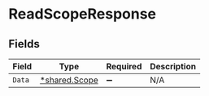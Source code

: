 # ReadScopeResponse


## Fields

| Field                                                | Type                                                 | Required                                             | Description                                          |
| ---------------------------------------------------- | ---------------------------------------------------- | ---------------------------------------------------- | ---------------------------------------------------- |
| `Data`                                               | [*shared.Scope](../../../pkg/models/shared/scope.md) | :heavy_minus_sign:                                   | N/A                                                  |